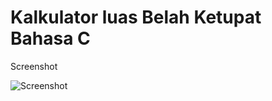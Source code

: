 # Kalkulator luas Belah Ketupat Bahasa C

Screenshot

![Screenshot](https://user-images.githubusercontent.com/62225185/213909351-b9186bd8-43cd-432a-9d24-4ab3ff125e38.png)
